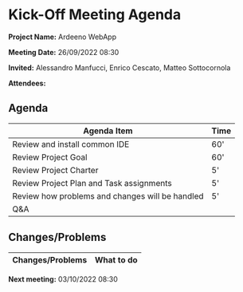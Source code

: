 # Kick-Off Meeting Agenda

**Project Name:** Ardeeno WebApp

**Meeting Date:** 26/09/2022 08:30

**Invited:** Alessandro Manfucci, Enrico Cescato, Matteo Sottocornola

**Attendees:**

## Agenda

|**Agenda Item**|**Time**|
|---|---|
|Review and install common IDE|60'|
|Review Project Goal|60'|
|Review Project Charter|5'|
|Review Project Plan and Task assignments|5'|
|Review how problems and changes will be handled|5'|
|Q&A||

## Changes/Problems

|**Changes/Problems**|**What to do**|
|---|---|

**Next meeting:** 03/10/2022 08:30
